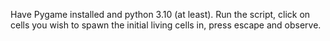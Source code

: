 Have Pygame installed and python 3.10 (at least).
Run the script, click on cells you wish to spawn the initial living cells in, press escape and observe.
